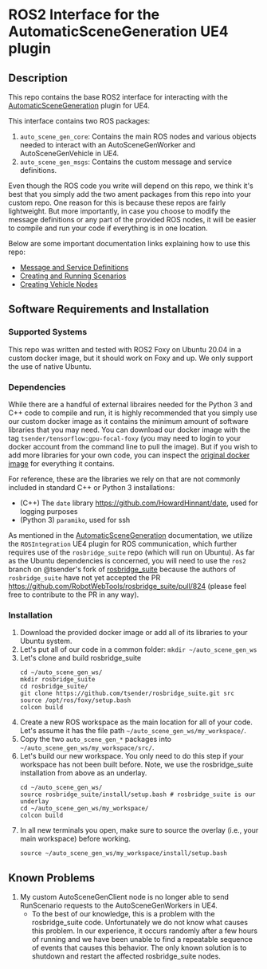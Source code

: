 # ROS2 Interface for the AutomaticSceneGeneration UE4 plugin

## Description

This repo contains the base ROS2 interface for interacting with the [AutomaticSceneGeneration](https://github.com/tsender/AutomaticSceneGeneration) plugin for UE4.

This interface contains two ROS packages:
1. `auto_scene_gen_core`: Contains the main ROS nodes and various objects needed to interact with an AutoSceneGenWorker and AutoSceneGenVehicle in UE4.
2. `auto_scene_gen_msgs`: Contains the custom message and service definitions.

Even though the ROS code you write will depend on this repo, we think it's best that you simply add the two ament packages from this repo into your custom repo. One reason for this is because these repos are fairly lightweight. But more importantly, in case you choose to modify the message definitions or any part of the provided ROS nodes, it will be easier to compile and run your code if everything is in one location.

Below are some important documentation links explaining how to use this repo:
- [Message and Service Definitions](documentation/msg_and_srv_reference.md)
- [Creating and Running Scenarios](documentation/creating_scenarios.md)
- [Creating Vehicle Nodes](documentation/creating_vehicle_nodes.md)

## Software Requirements and Installation

### Supported Systems
This repo was written and tested with ROS2 Foxy on Ubuntu 20.04 in a custom docker image, but it should work on Foxy and up. We only support the use of native Ubuntu.

### Dependencies
While there are a handful of external libraires needed for the Python 3 and C++ code to compile and run, it is highly recommended that you simply use our custom docker image as it contains the minimum amount of software libraries that you may need. You can download our docker image with the tag `tsender/tensorflow:gpu-focal-foxy` (you may need to login to your docker account from the command line to pull the image). But if you wish to add more libraries for your own code, you can inspect the [original docker image](https://github.com/tsender/dockerfiles/blob/main/tensorflow_foxy/Dockerfile) for everything it contains.

For reference, these are the libraries we rely on that are not commonly included in standard C++ or Python 3 installations:
- (C++) The `date` library https://github.com/HowardHinnant/date, used for logging purposes
- (Python 3) `paramiko`, used for ssh

As mentioned in the [AutomaticSceneGeneration](https://github.com/tsender/AutomaticSceneGeneration) documentation, we utilize the `ROSIntegration` UE4 plugin for ROS communication, which further requires use of the `rosbridge_suite` repo (which will run on Ubuntu). As far as the Ubuntu dependencies is concerned, you will need to use the `ros2` branch on @tsender's fork of [rosbridge_suite](https://github.com/tsender/rosbridge_suite/tree/main) because the authors of `rosbridge_suite` have not yet accepted the PR https://github.com/RobotWebTools/rosbridge_suite/pull/824 (please feel free to contribute to the PR in any way).

### Installation

1. Download the provided docker image or add all of its libraries to your Ubuntu system.
2. Let's put all of our code in a common folder: `mkdir ~/auto_scene_gen_ws`
3. Let's clone and build rosbridge_suite
   ```
   cd ~/auto_scene_gen_ws/
   mkdir rosbridge_suite
   cd rosbridge_suite/
   git clone https://github.com/tsender/rosbridge_suite.git src
   source /opt/ros/foxy/setup.bash
   colcon build
   ```
3. Create a new ROS workspace as the main location for all of your code. Let's assume it has the file path `~/auto_scene_gen_ws/my_workspace/`.
4. Copy the two `auto_scene_gen_*` packages into `~/auto_scene_gen_ws/my_workspace/src/`.
5. Let's build our new workspace. You only need to do this step if your workspace has not been built before. Note, we use the rosbridge_suite installation from above as an underlay.
   ```
   cd ~/auto_scene_gen_ws/
   source rosbridge_suite/install/setup.bash # rosbridge_suite is our underlay
   cd ~/auto_scene_gen_ws/my_workspace/
   colcon build
   ```
6. In all new terminals you open, make sure to source the overlay (i.e., your main workspace) before working.
   ```
   source ~/auto_scene_gen_ws/my_workspace/install/setup.bash
   ```

## Known Problems

1. My custom AutoSceneGenClient node is no longer able to send RunScenario requests to the AutoSceneGenWorkers in UE4.
   - To the best of our knowledge, this is a problem with the rosbridge_suite code. Unfortunately we do not know what causes this problem. In our experience, it occurs randomly after a few hours of running and we have been unable to find a repeatable sequence of events that causes this behavior. The only known solution is to shutdown and restart the affected rosbridge_suite nodes.